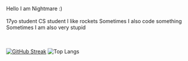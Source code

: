 Hello I am Nightmare :)
<br></br>
17yo student CS student
I like rockets
Sometimes I also code something
Sometimes I am also very stupid

<br></br>
[![GitHub Streak](https://streak-stats.demolab.com?user=NightmarePog&theme=dark&date_format=j%20M%5B%20Y%5D&type=png)](https://git.io/streak-stats)
![Top Langs](https://github-readme-stats.vercel.app/api/top-langs/?username=NightmarePog&layout=compact)

<!---
nothing to see here
--->
